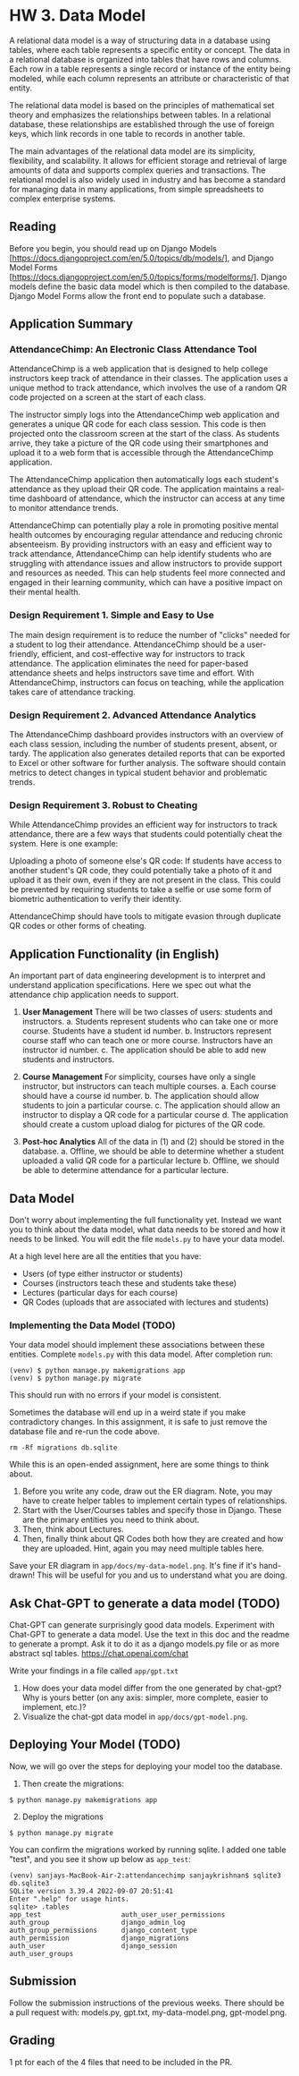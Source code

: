 # HW 3. Data Model
A relational data model is a way of structuring data in a database using tables, where each table represents a specific entity or concept. The data in a relational database is organized into tables that have rows and columns. Each row in a table represents a single record or instance of the entity being modeled, while each column represents an attribute or characteristic of that entity.

The relational data model is based on the principles of mathematical set theory and emphasizes the relationships between tables. In a relational database, these relationships are established through the use of foreign keys, which link records in one table to records in another table.

The main advantages of the relational data model are its simplicity, flexibility, and scalability. It allows for efficient storage and retrieval of large amounts of data and supports complex queries and transactions. The relational model is also widely used in industry and has become a standard for managing data in many applications, from simple spreadsheets to complex enterprise systems.

## Reading
Before you begin, you should read up on Django Models [https://docs.djangoproject.com/en/5.0/topics/db/models/], and Django Model Forms [https://docs.djangoproject.com/en/5.0/topics/forms/modelforms/].
Django models define the basic data model which is then compiled to the database. Django Model Forms allow the front end to populate such a database.

## Application Summary

### AttendanceChimp: An Electronic Class Attendance Tool
AttendanceChimp is a web application that is designed to help college instructors keep track of attendance in their classes. The application uses a unique method to track attendance, which involves the use of a random QR code projected on a screen at the start of each class.

The instructor simply logs into the AttendanceChimp web application and generates a unique QR code for each class session. This code is then projected onto the classroom screen at the start of the class. As students arrive, they take a picture of the QR code using their smartphones and upload it to a web form that is accessible through the AttendanceChimp application.

The AttendanceChimp application then automatically logs each student's attendance as they upload their QR code. The application maintains a real-time dashboard of attendance, which the instructor can access at any time to monitor attendance trends.

AttendanceChimp can potentially play a role in promoting positive mental health outcomes by encouraging regular attendance and reducing chronic absenteeism. By providing instructors with an easy and efficient way to track attendance, AttendanceChimp can help identify students who are struggling with attendance issues and allow instructors to provide support and resources as needed. This can help students feel more connected and engaged in their learning community, which can have a positive impact on their mental health.

### Design Requirement 1. Simple and Easy to Use
The main design requirement is to reduce the number of "clicks" needed for a student to log their attendance. AttendanceChimp should be a user-friendly, efficient, and cost-effective way for instructors to track attendance. The application eliminates the need for paper-based attendance sheets and helps instructors save time and effort. With AttendanceChimp, instructors can focus on teaching, while the application takes care of attendance tracking.

### Design Requirement 2. Advanced Attendance Analytics
The AttendanceChimp dashboard provides instructors with an overview of each class session, including the number of students present, absent, or tardy. The application also generates detailed reports that can be exported to Excel or other software for further analysis. The software should contain metrics to detect changes in typical student behavior and problematic trends.

### Design Requirement 3. Robust to Cheating
While AttendanceChimp provides an efficient way for instructors to track attendance, there are a few ways that students could potentially cheat the system. Here is one example:

Uploading a photo of someone else's QR code: If students have access to another student's QR code, they could potentially take a photo of it and upload it as their own, even if they are not present in the class. This could be prevented by requiring students to take a selfie or use some form of biometric authentication to verify their identity.

AttendanceChimp should have tools to mitigate evasion through duplicate QR codes or other forms of cheating.

## Application Functionality (in English)
An important part of data engineering development is to interpret and understand application specifications. Here we spec out what the attendance chip application needs to support.

1. **User Management** There will be two classes of users: students and instructors. 
   a. Students represent students who can take one or more course. Students have a student id number.
   b. Instructors represent course staff who can teach one or more course. Instructors have an instructor id number.
   c. The application should be able to add new students and instructors.
   
2. **Course Management** For simplicity, courses have only a single instructor, but instructors can teach multiple courses.
   a. Each course should have a course id number.
   b. The application should allow students to join a particular course.
   c. The application should allow an instructor to display a QR code for a particular course
   d. The application should create a custom upload dialog for pictures of the QR code.

3. **Post-hoc Analytics** All of the data in (1) and (2) should be stored in the database.
   a. Offline, we should be able to determine whether a student uploaded a valid QR code for a particular lecture
   b. Offline, we should be able to determine attendance for a particular lecture.

## Data Model
Don't worry about implementing the full functionality yet. Instead we want you to think about the data model, what data needs to be stored and how it needs to be linked. You will edit the file `models.py` to have your data model. 

At a high level here are all the entities that you have:
* Users (of type either instructor or students)
* Courses (instructors teach these and students take these)
* Lectures (particular days for each course)
* QR Codes (uploads that are associated with lectures and students)

### Implementing the Data Model (TODO)
Your data model should implement these associations between these entities. Complete `models.py` with this data model. After completion run:
```
(venv) $ python manage.py makemigrations app
(venv) $ python manage.py migrate
```
This should run with no errors if your model is consistent. 

Sometimes the database will end up in a weird state if you make contradictory changes. In this assignment, it is safe to just remove the database file and re-run the code above.
```
rm -Rf migrations db.sqlite 
```

While this is an open-ended assignment, here are some things to think about.

1. Before you write any code, draw out the ER diagram. Note, you may have to create helper tables to implement certain types of relationships.
2. Start with the User/Courses tables and specify those in Django. These are the primary entities you need to think about.
3. Then, think about Lectures.
4. Then, finally think about QR Codes both how they are created and how they are uploaded. Hint, again you may need multiple tables here.
   
Save your ER diagram in `app/docs/my-data-model.png`. It's fine if it's hand-drawn! This will be useful for you and us to understand what you are doing.

## Ask Chat-GPT to generate a data model (TODO)
Chat-GPT can generate surprisingly good data models. Experiment with Chat-GPT to generate a data model. Use the text in this doc and the readme to generate a prompt. Ask it to do it as a django models.py file or as more abstract sql tables.
https://chat.openai.com/chat

Write your findings in a file called `app/gpt.txt`
1. How does your data model differ from the one generated by chat-gpt? Why is yours better (on any axis: simpler, more complete, easier to implement, etc.)?
2. Visualize the chat-gpt data model in `app/docs/gpt-model.png`.

## Deploying Your Model (TODO)
Now, we will go over the steps for deploying your model too the database.

1. Then create the migrations:
```
$ python manage.py makemigrations app
```

2. Deploy the migrations
```
$ python manage.py migrate
```

You can confirm the migrations worked by running sqlite. I added one table "test", and you see it show up below as `app_test`:
```
(venv) sanjays-MacBook-Air-2:attendancechimp sanjaykrishnan$ sqlite3 db.sqlite3 
SQLite version 3.39.4 2022-09-07 20:51:41
Enter ".help" for usage hints.
sqlite> .tables
app_test                    auth_user_user_permissions
auth_group                  django_admin_log          
auth_group_permissions      django_content_type       
auth_permission             django_migrations         
auth_user                   django_session            
auth_user_groups   
```
## Submission
Follow the submission instructions of the previous weeks. There should be a pull request with: models.py, gpt.txt, my-data-model.png, gpt-model.png.

## Grading
1 pt for each of the 4 files that need to be included in the PR.

